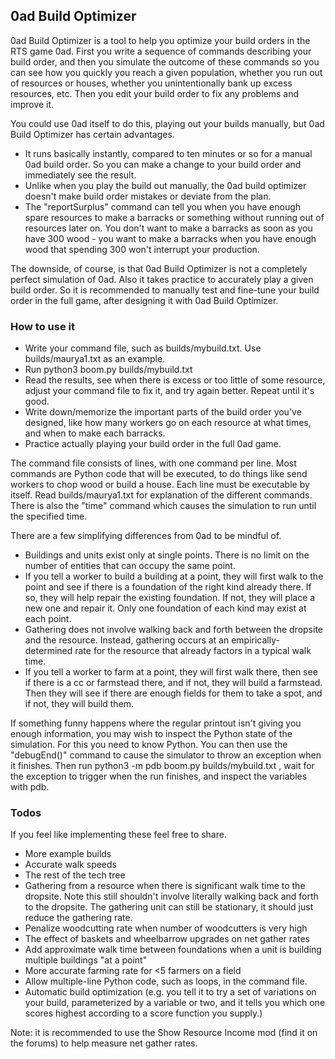 ## 0ad Build Optimizer

0ad Build Optimizer is a tool to help you optimize your build orders in the RTS game 0ad. First you write a sequence of commands describing your build order, and then you simulate the outcome of these commands so you can see how you quickly you reach a given population, whether you run out of resources or houses, whether you unintentionally bank up excess resources, etc. Then you edit your build order to fix any problems and improve it.

You could use 0ad itself to do this, playing out your builds manually, but 0ad Build Optimizer has certain advantages.

 * It runs basically instantly, compared to ten minutes or so for a manual 0ad build order. So you can make a change to your build order and immediately see the result.
 * Unlike when you play the build out manually, the 0ad build optimizer doesn't make build order mistakes or deviate from the plan.
 * The "reportSurplus" command can tell you when you have enough spare resources to make a barracks or something without running out of resources later on. You don't want to make a barracks as soon as you have 300 wood - you want to make a barracks when you have enough wood that spending 300 won't interrupt your production.

The downside, of course, is that 0ad Build Optimizer is not a completely perfect simulation of 0ad. Also it takes practice to accurately play a given build order. So it is recommended to manually test and fine-tune your build order in the full game, after designing it with 0ad Build Optimizer.

### How to use it

 * Write your command file, such as builds/mybuild.txt. Use builds/maurya1.txt as an example.
 * Run python3 boom.py builds/mybuild.txt
 * Read the results, see when there is excess or too little of some resource, adjust your command file to fix it, and try again better. Repeat until it's good.
 * Write down/memorize the important parts of the build order you've designed, like how many workers go on each resource at what times, and when to make each barracks.
 * Practice actually playing your build order in the full 0ad game.

The command file consists of lines, with one command per line. Most commands are Python code that will be executed, to do things like send workers to chop wood or build a house. Each line must be executable by itself. Read builds/maurya1.txt for explanation of the different commands. There is also the "time" command which causes the simulation to run until the specified time.

There are a few simplifying differences from 0ad to be mindful of.

 * Buildings and units exist only at single points. There is no limit on the number of entities that can occupy the same point.
 * If you tell a worker to build a building at a point, they will first walk to the point and see if there is a foundation of the right kind already there. If so, they will help repair the existing foundation. If not, they will place a new one and repair it. Only one foundation of each kind may exist at each point.
 * Gathering does not involve walking back and forth between the dropsite and the resource. Instead, gathering occurs at an empirically-determined rate for the resource that already factors in a typical walk time.
 * If you tell a worker to farm at a point, they will first walk there, then see if there is a cc or farmstead there, and if not, they will build a farmstead. Then they will see if there are enough fields for them to take a spot, and if not, they will build them.


If something funny happens where the regular printout isn't giving you enough information, you may wish to inspect the Python state of the simulation. For this you need to know Python. You can then use the "debugEnd()" command to cause the simulator to throw an exception when it finishes. Then run python3 -m pdb boom.py builds/mybuild.txt , wait for the exception to trigger when the run finishes, and inspect the variables with pdb.


### Todos

If you feel like implementing these feel free to share.

* More example builds
* Accurate walk speeds
* The rest of the tech tree
* Gathering from a resource when there is significant walk time to the dropsite. Note this still shouldn't involve literally walking back and forth to the dropsite. The gathering unit can still be stationary, it should just reduce the gathering rate.
* Penalize woodcutting rate when number of woodcutters is very high
* The effect of baskets and wheelbarrow upgrades on net gather rates
* Add approximate walk time between foundations when a unit is building multiple buildings "at a point"
* More accurate farming rate for <5 farmers on a field
* Allow multiple-line Python code, such as loops, in the command file.
* Automatic build optimization (e.g. you tell it to try a set of variations on your build, parameterized by a variable or two, and it tells you which one scores highest according to a score function you supply.)

Note: it is recommended to use the Show Resource Income mod (find it on the forums) to help measure net gather rates.
